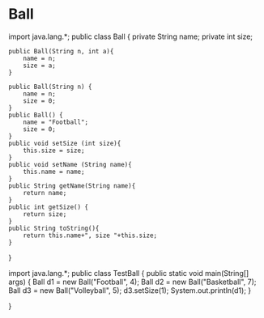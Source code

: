 # Ball

import java.lang.*;
public class Ball {
    private String name;
    private int size;

    public Ball(String n, int a){
        name = n;
        size = a;
    }

    public Ball(String n) {
        name = n;
        size = 0;
    }
    public Ball() {
        name = "Football";
        size = 0;
    }
    public void setSize (int size){
        this.size = size;
    }
    public void setName (String name){
        this.name = name;
    }
    public String getName(String name){
        return name;
    }
    public int getSize() {
        return size;
    }
    public String toString(){
        return this.name+", size "+this.size;
    }
}

import java.lang.*;
 public class TestBall {
 public static void main(String[] args) {
 Ball d1 = new Ball("Football", 4);
 Ball d2 = new Ball("Basketball", 7);
 Ball d3 = new Ball("Volleyball", 5);
 d3.setSize(1);
 System.out.println(d1);
 }

}
